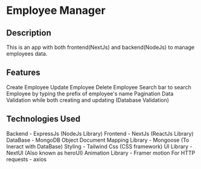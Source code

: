 # Employee Manager

## Description
This is an app with both frontend(NextJs) and backend(NodeJs) to manage employees data.

## Features
Create Employee
Update Employee
Delete Employee 
Search bar to search Employee by typing the prefix of employee's name
Pagination
Data Validation while both creating and updating (Database Validation)

## Technologies Used
Backend - ExpressJs (NodeJs Library)
Frontend - NextJs (ReactJs Library)
DataBase - MongoDB
Object Document Mapping Library - Mongoose (To Ineract with DataBase)
Styling - Tailwind Css (CSS framework)
UI Library - NextUI (Also known as heroUI)
Animation Library - Framer motion
For HTTP requests - axios

